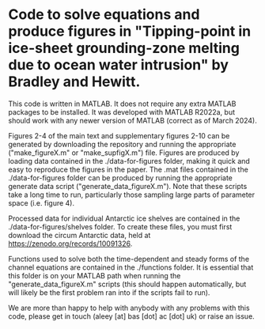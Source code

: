# Code to solve equations and produce figures in "Tipping-point in ice-sheet grounding-zone melting due to ocean water intrusion" by Bradley and Hewitt. 

This code is written in MATLAB. It does not require any extra MATLAB packages to be installed. It was developed with MATLAB R2022a, but should work with any newer version of MATLAB (correct as of March 2024).

Figures 2-4 of the main text and supplementary figures 2-10 can be generated by downloading the repository and running the appropriate ("make_figureX.m" or "make_supfigX.m") file. Figures are produced by loading data contained in the ./data-for-figures folder, making it quick and easy to reproduce the figures in the paper. The .mat files contained in the ./data-for-figures folder can be produced by running the appropriate generate data script ("generate_data_figureX.m"). Note that these scripts take a long time to run, particularly those sampling large parts of parameter space (i.e. figure 4).

Processed data for individual Antarctic ice shelves are contained in the ./data-for-figures/shelves folder. To create these files, you must first download the circum Antarctic data, held at https://zenodo.org/records/10091326.

Functions used to solve both the time-dependent and steady forms of the channel equations are contained in the ./functions folder. It is essential that this folder is on your MATLAB path when running the "generate_data_figureX.m" scripts (this should happen automatically, but will likely be the first problem ran into if the scripts fail to run).

We are more than happy to help with anybody with any problems with this code, please get in touch (aleey [at] bas [dot] ac [dot] uk) or raise an issue.


